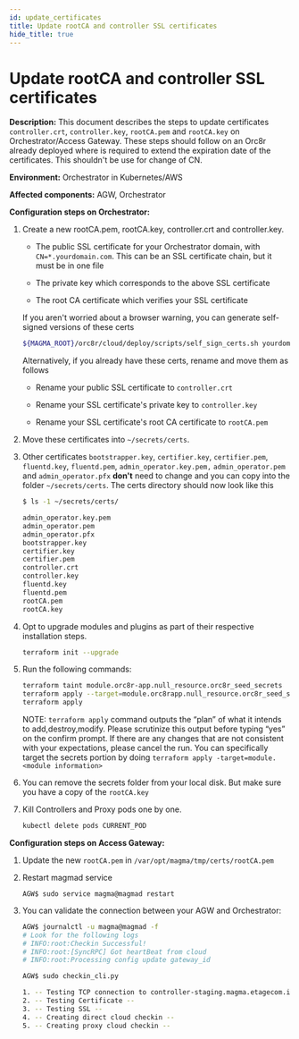 ```yaml
---
id: update_certificates
title: Update rootCA and controller SSL certificates
hide_title: true
---
```

# Update rootCA and controller SSL certificates

**Description:** This document describes the steps to update certificates `controller.crt`, `controller.key`, `rootCA.pem` and `rootCA.key` on Orchestrator/Access Gateway. These steps should follow on an Orc8r already deployed where is required to extend the expiration date of the certificates. This shouldn't be use for change of CN.

**Environment:** Orchestrator in Kubernetes/AWS

**Affected components:** AGW, Orchestrator

**Configuration steps on Orchestrator:**

1. Create a new rootCA.pem, rootCA.key, controller.crt and controller.key.

    - The public SSL certificate for your Orchestrator domain,
    with `CN=*.yourdomain.com`. This can be an SSL certificate chain, but it must be
    in one file

    - The private key which corresponds to the above SSL certificate

    - The root CA certificate which verifies your SSL certificate

    If you aren't worried about a browser warning, you can generate self-signed
    versions of these certs

    ```bash
    ${MAGMA_ROOT}/orc8r/cloud/deploy/scripts/self_sign_certs.sh yourdomain.com
    ```

    Alternatively, if you already have these certs, rename and move them as follows

    - Rename your public SSL certificate to `controller.crt`

    - Rename your SSL certificate's private key to `controller.key`

    - Rename your SSL certificate's root CA certificate to `rootCA.pem`

2. Move these certificates into `~/secrets/certs`.

3. Other certificates `bootstrapper.key`, `certifier.key`, `certifier.pem`, `fluentd.key`, `fluentd.pem`, `admin_operator.key.pem,` `admin_operator.pem` and `admin_operator.pfx`  **don't** need to change and you can copy into the folder `~/secrets/certs`. The certs directory should now look like this

    ```bash
    $ ls -1 ~/secrets/certs/

    admin_operator.key.pem
    admin_operator.pem
    admin_operator.pfx
    bootstrapper.key
    certifier.key
    certifier.pem
    controller.crt
    controller.key
    fluentd.key
    fluentd.pem
    rootCA.pem
    rootCA.key
    ```

4. Opt to upgrade modules and plugins as part of their respective installation steps.

    ```bash
    terraform init --upgrade
    ```

5. Run the following commands:

    ```bash
    terraform taint module.orc8r-app.null_resource.orc8r_seed_secrets
    terraform apply --target=module.orc8rapp.null_resource.orc8r_seed_secrets
    terraform apply
    ```

    NOTE: `terraform apply` command outputs the “plan” of what it intends to add,destroy,modify. Please scrutinize this output before typing “yes” on the confirm prompt. If there are any changes that are not consistent with your expectations, please cancel the run. You can specifically target the secrets portion by doing `terraform apply -target=module.<module information>`

6. You can remove the secrets folder from your local disk. But make sure you have a copy of the `rootCA.key`

7. Kill Controllers and Proxy pods one by one.

    ```bash
    kubectl delete pods CURRENT_POD
    ```

**Configuration steps on Access Gateway:**

1. Update the new `rootCA.pem` in `/var/opt/magma/tmp/certs/rootCA.pem`

2. Restart magmad service

    ```text
    AGW$ sudo service magma@magmad restart
    ```

3. You can validate the connection between your AGW and Orchestrator:

    ```bash
    AGW$ journalctl -u magma@magmad -f
    # Look for the following logs
    # INFO:root:Checkin Successful!
    # INFO:root:[SyncRPC] Got heartBeat from cloud
    # INFO:root:Processing config update gateway_id

    AGW$ sudo checkin_cli.py

    1. -- Testing TCP connection to controller-staging.magma.etagecom.io:443 --
    2. -- Testing Certificate --
    3. -- Testing SSL --
    4. -- Creating direct cloud checkin --
    5. -- Creating proxy cloud checkin --
    ```
